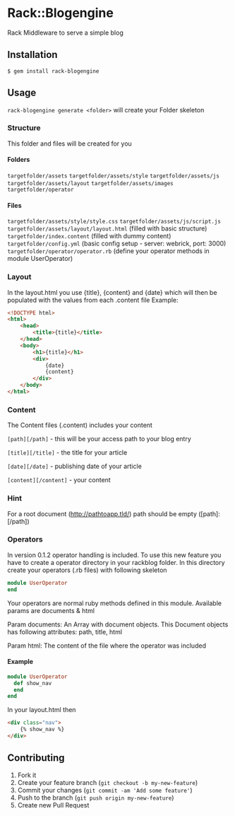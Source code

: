 # Rack::Blogengine

Rack Middleware to serve a simple blog

## Installation

    $ gem install rack-blogengine

## Usage

`rack-blogengine generate <folder>` will create your Folder skeleton

### Structure

This folder and files will be created for you

#### Folders
`targetfolder/assets`
`targetfolder/assets/style`
`targetfolder/assets/js`
`targetfolder/assets/layout`
`targetfolder/assets/images`
`targetfolder/operator`

#### Files
`targetfolder/assets/style/style.css`
`targetfolder/assets/js/script.js`
`targetfolder/assets/layout/layout.html` (filled with basic structure)
`targetfolder/index.content` (filled with dummy content)
`targetfolder/config.yml` (basic config setup - server: webrick, port: 3000)
`targetfolder/operator/operator.rb` (define your operator methods in module UserOperator)

### Layout

In the layout.html you use {title}, {content} and {date} which will then be populated with the values from each .content file
Example:
```html
<!DOCTYPE html>
<html>
	<head>
		<title>{title}</title>
	</head>
	<body>
		<h1>{title}</h1>
		<div>
			{date}
			{content}
		</div>
	</body>
</html>
```
### Content

The Content files (.content) includes your content

`[path][/path]` - this will be your access path to your blog entry

`[title][/title]` - the title for your article

`[date][/date]` - publishing date of your article

`[content][/content]` - your content

### Hint
For a root document (http://pathtoapp.tld/) path should be empty ([path]:[/path])

### Operators

In version 0.1.2 operator handling is included.
To use this new feature you have to create a operator directory in your rackblog folder.
In this directory create your operators (.rb files) with following skeleton

```ruby
module UserOperator
end
```

Your operators are normal ruby methods defined in this module.
Available params are documents & html

Param documents: 
An Array with document objects.
This Document objects has following attributes: path, title, html

Param html:
The content of the file where the operator was included

#### Example

```ruby
module UserOperator
  def show_nav
  end
end
```

In your layout.html then

```html
<div class="nav">	
	{% show_nav %}
</div>
```


## Contributing

1. Fork it
2. Create your feature branch (`git checkout -b my-new-feature`)
3. Commit your changes (`git commit -am 'Add some feature'`)
4. Push to the branch (`git push origin my-new-feature`)
5. Create new Pull Request

